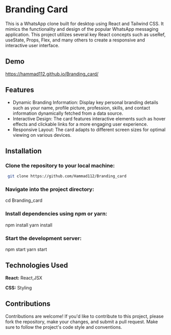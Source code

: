 
# Branding Card

This is a WhatsApp clone built for desktop using React and Tailwind CSS. It mimics the functionality and design of the popular WhatsApp messaging application. This project utilizes several key React concepts such as useRef, useState, Props, Flex, and many others to create a responsive and interactive user interface.




## Demo

https://hammad112.github.io/Branding_card/


## Features

- Dynamic Branding Information: Display key personal branding details such as your name, profile picture, profession, skills, and contact information dynamically fetched from a data source.
- Interactive Design: The card features interactive elements such as hover effects and clickable links for a more engaging user experience.
- Responsive Layout: The card adapts to different screen sizes for optimal viewing on various devices.



## Installation

### Clone the repository to your local machine:

```bash
 git clone https://github.com/Hammad112/Branding_card
```
### Navigate into the project directory:
cd Branding_card

### Install dependencies using npm or yarn:
npm install
yarn install

### Start the development server:
npm start
yarn start


    
## Technologies Used

**React:** React,JSX

**CSS:** Styling


## Contributions

Contributions are welcome! If you'd like to contribute to this project, please fork the repository, make your changes, and submit a pull request. Make sure to follow the project's code style and conventions.


